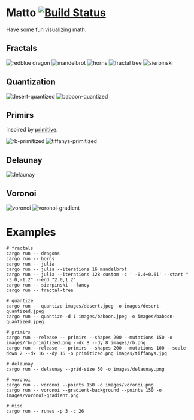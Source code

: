 # Matto [![Build Status](https://travis-ci.org/d-dorazio/mattors.svg?branch=master)](https://travis-ci.org/d-dorazio/mattors)

Have some fun visualizing math.

## Fractals

![redblue dragon](images/redblue-dragon.png)
![mandelbrot](images/mandelbrot.png)
![horns](images/red-horns.png)
![fractal tree](images/fractree.png)
![sierpinski](images/sierpinski.png)

## Quantization

![desert-quantized](images/desert-quantized.jpeg)
![baboon-quantized](images/baboon-quantized.jpeg)

## Primirs

inspired by [primitive](https://github.com/fogleman/primitive).

![rb-primitized](images/rb-primitized.png)
![tiffanys-primitized](images/tiffanys-primitized.png)

## Delaunay

![delaunay](images/delaunay.png)

## Voronoi

![voronoi](images/voronoi.png)
![voronoi-gradient](images/voronoi-gradient.png)

# Examples

```
# fractals
cargo run -- dragons
cargo run -- horns
cargo run -- julia
cargo run -- julia --iterations 16 mandelbrot
cargo run -- julia --iterations 128 custom -c ' -0.4+0.6i' --start " -3.0,-1.2" --end "2.0,1.2"
cargo run -- sierpinski --fancy
cargo run -- fractal-tree

# quantize
cargo run -- quantize images/desert.jpeg -o images/desert-quantized.jpeg
cargo run -- quantize -d 1 images/baboon.jpeg -o images/baboon-quantized.jpeg

# primirs
cargo run --release -- primirs --shapes 200 --mutations 150 -o images/rb-primitized.png --dx 8 --dy 8 images/rb.png
cargo run --release -- primirs --shapes 200 --mutations 100 --scale-down 2 --dx 16 --dy 16 -o primitized.png images/tiffanys.jpg

# delaunay
cargo run -- delaunay --grid-size 50 -o images/delaunay.png

# voronoi
cargo run -- voronoi --points 150 -o images/voronoi.png
cargo run -- voronoi --gradient-background --points 150 -o images/voronoi-gradient.png

# misc
cargo run -- runes -p 3 -c 26
```
